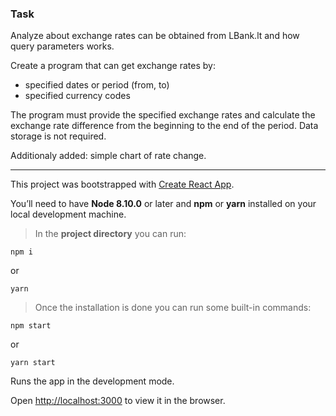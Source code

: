 ### Task

Analyze about exchange rates can be obtained from LBank.lt and how query parameters works.

Create a program that can get exchange rates by:

- specified dates or period (from, to)
- specified currency codes

The program must provide the specified exchange rates and calculate the exchange rate difference from the beginning to the end of the period.
Data storage is not required.

Additionaly added: simple chart of rate change.

---

This project was bootstrapped with [Create React App](https://github.com/facebook/create-react-app).

You’ll need to have **Node 8.10.0** or later and **npm** or **yarn** installed on your local development machine.

> In the **project directory** you can run:

`npm i`

or

`yarn`

> Once the installation is done you can run some built-in commands:

`npm start`

or

`yarn start`

Runs the app in the development mode.

Open [http://localhost:3000](http://localhost:3000) to view it in the browser.

